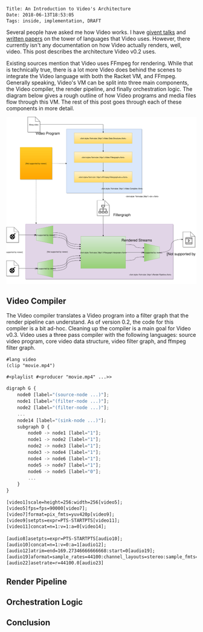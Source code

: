     Title: An Introduction to Video's Architecture
    Date: 2018-06-13T18:53:05
    Tags: inside, implementation, DRAFT

Several people have asked me how Video works. I have [givent talks][bob2018] and [written papers][super8] on the tower of languages that Video uses. However, there currently isn't any documentation on how Video actually renders, well, video. This post describes the architecture Video v0.2 uses.

Existing sources mention that Video uses FFmpeg for rendering. While that is technically true, there is a lot more Video does behind the scenes to integrate the Video language with both the Racket VM, and FFmpeg. Generally speaking, Video's VM can be split into three main components, the Video compiler, the render pipeline, and finally orchestration logic. The diagram below gives a rough outline of how Video programs and media files flow through this VM. The rest of this post goes through each of these components in more detail.

<img src="/res/architecture.svg" width="800" />

<!-- more -->
 
## Video Compiler

The Video compiler translates a Video program into a filter graph that the render pipeline can understand. As of version 0.2, the code for this compiler is a bit ad-hoc. Cleaning up the compiler is a main goal for Video v0.3. Video uses a three pass compiler with the following languages: source video program, core video data structure, video filter graph, and ffmpeg filter graph.

```racket
#lang video
(clip "movie.mp4")
```

```racket
#<playlist #<producer "movie.mp4" ...>>
```

```javascript
digraph G {
    node0 [label="(source-node ...)"];
    node1 [label="(filter-node ...)"];
    node2 [label="(filter-node ...)"];
    ...
    node14 [label="(sink-node ...)"];
    subgraph D {
        node0 -> node1 [label="1"];
        node1 -> node2 [label="1"];
        node2 -> node3 [label="1"];
        node3 -> node4 [label="1"];
        node4 -> node6 [label="1"];
        node5 -> node7 [label="1"];
        node6 -> node5 [label="0"];
        ...
    }
}
```

```text
[video1]scale=height=256:width=256[video5];
[video5]fps=fps=90000[video7];
[video7]format=pix_fmts=yuv420p[video9];
[video9]setpts=expr=PTS-STARTPTS[video11];
[video11]concat=n=1:v=1:a=0[video14];

[audio8]asetpts=expr=PTS-STARTPTS[audio10];
[audio10]concat=n=1:v=0:a=1[audio12];
[audio12]atrim=end=169.27346666666668:start=0[audio19];
[audio19]aformat=sample_rates=44100:channel_layouts=stereo:sample_fmts=fltp[audio22];
[audio22]asetrate=r=44100.0[audio23]
```


## Render Pipeline

## Orchestration Logic

## Conclusion

[bob2018]: https://lang.video/blog/2018/04/17/video-at-bob-2018/
[super8]: https://dl.acm.org/citation.cfm?doid=3136534.3110274